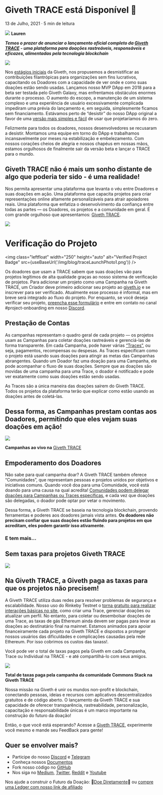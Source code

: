 # Giveth TRACE está Disponível 🚀

13 de Julho, 2021 · 5 min de leitura


![](https://i.imgur.com/gHABpGI.png) **Lauren**


**_Temos o prazer de anunciar o lançamento oficial completo da [Giveth TRACE](http://trace.giveth.io/?utm_source=medium&utm_medium=article&utm_campaign=traceLaunch) - uma plataforma para doações rastreáveis, responsáveis e eficazes, alimentadas pela tecnologia blockchain_**

![](https://docs.giveth.io/img/blog/traceLaunchCover.png)

Nos [estágios iniciais](https://docs.giveth.io/blog/futureOfGiving2017) da Giveth, nos propusemos a desmistificar as contribuições filantrópicas para organizações sem fins lucrativos, capacitando os Doadores com a capacidade de ver onde e como suas doações estão sendo usadas. Lançamos nosso MVP DApp em 2018 para a beta ser testada pelo Giveth Galaxy, mas enfrentamos obstáculos enormes durante o processo. O aumento do escopo, a manutenção de um sistema complexo e uma experiência de usuário excessivamente complicada impediram uma prévia do lançamento e, em seguida, simplesmente ficamos sem financiamento. Estávamos perto de “desistir” do nosso DApp original a favor de uma [versão mais simples e fácil](https://giveth.io/) de usar que projetaríamos do zero.

Felizmente para todos os doadores, nossos desenvolvedores se recusaram a desistir. Montamos uma equipe em torno do DApp e trabalhamos incansavelmente por meses na estabilização e embelezamento. Com nossos corações cheios de alegria e nossos chapéus em nossas mãos, estamos orgulhosos de finalmente sair da versão beta e lançar o TRACE para o mundo.

## Giveth TRACE não é mais um sonho distante de algo que poderia ter sido - é uma realidade!



Nos permita apresentar uma plataforma que levanta o véu entre Doadores e suas doações em ação. Uma plataforma que capacita projetos para criar representações online altamente personalizáveis para atrair apoiadores reais. Uma plataforma que enfatiza o desenvolvimento da confiança entre todas as partes — os Doadores, os projetos e a comunidade em geral. É com grande orgulhoso que apresentamos: [Giveth TRACE](http://trace.giveth.io/?utm_source=medium&utm_medium=article&utm_campaign=traceLaunch).

![](https://docs.giveth.io/img/blog/traceLaunchMeme1.jpeg)


Verificação do Projeto
====================

<img class="leftfloat" width="250" height="auto" alt="Verified Project Badge" src={useBaseUrl('/img/blog/traceLaunchPhoto1.png')}  />



Os doadores que usam a TRACE sabem que suas doações vão para projetos legítimos de alta qualidade graças ao nosso sistema de verificação de projetos. Para adicionar um projeto como uma Campanha na Giveth TRACE, um Criador deve primeiro adicionar seu projeto ao [giveth.io](http://giveth.io/) e se inscrever para ser verificado. Atualmente esse processo é informal, mas em breve será integrado ao fluxo do projeto. Por enquanto, se você deseja verificar seu projeto, [preencha esse formulário](https://hlfkiwoiwhi.typeform.com/to/pXxk0HO5) e entre em contato no canal #project-onboarding em nosso [Discord](https://discord.giveth.io/).

## Prestação de Contas

As campanhas representam o quadro geral de cada projeto — os projetos usam as Campanhas para coletar doações rastreáveis e gerenciá-las de forma transparente. Em cada Campanha, pode haver várias [“Traces”](https://docs.giveth.io/dapps/leavingTraces), ou seja, pagamentos, recompensas ou despesas. As Traces especificam como o projeto está usando suas doações para atingir as metas das Campanhas abrangentes. Quando um Doador faz uma doação para uma Campanha, ele pode acompanhar o fluxo de suas doações. Sempre que as doações são movidas de uma campanha para uma Trace, o doador é notificado e pode ver exatamente como suas doações estão sendo usadas.

As Traces são a única maneira das doações saírem do Giveth TRACE. Todos os projetos da plataforma terão que explicar como estão usando as doações antes de coletá-las.

## Dessa forma, as Campanhas prestam contas aos Doadores, permitindo que eles vejam suas doações em ação!

![](https://docs.giveth.io/img/blog/traceLaunchPhoto2.png)

**Campanhas ao vivo na** [Giveth TRACE](https://www.trace.giveth.io/)

## Empoderamento dos Doadores

Não sabe para qual campanha doar? A Giveth TRACE também oferece “Comunidades”, que representam pessoas e projetos unidos por objetivos e iniciativas comuns. Quando você doa para uma Comunidade, você está doando para uma causa na qual acredita! [Comunidades podem delegar doações para Campanhas ou Traces específicas](https://docs.giveth.io/dapps/entitiesAndRoles), e cada vez que doações são delegadas, o doador pode optar por vetar o movimento.

Dessa forma, a Giveth TRACE se baseia na tecnologia blockchain, provendo ferramentas e poderes aos doadores jamais vista antes. **Os doadores não precisam confiar que suas doações estão fluindo para projetos em que acreditam, eles podem garantir isso ativamente**.

### **E tem mais…**

## **Sem taxas para projetos Giveth TRACE**

![](https://docs.giveth.io/img/blog/traceLaunchMeme3.jpeg)

## **Na Giveth TRACE, a Giveth paga as taxas para que os projetos não precisem!**

A Giveth TRACE utiliza duas redes para resolver problemas de segurança e escalabilidade. Nosso uso do Rinkeby Testnet o [torna gratuito para realizar interações básicas no site](https://medium.com/giveth/tackling-ethereum-scalability-issues-29bd700b5060), como criar uma Trace, gerenciar doações ou atualizar um perfil. No entanto, para coletar ou desembolsar doações de uma Trace, as taxas de gás Ethereum ainda devem ser pagas para levar as doações ao destinatário final na mainnet. Estamos animados para apoiar financeiramente cada projeto na Giveth TRACE e dispostos a proteger nossos usuários das dificuldades e complicações causadas pela rede Ethereum. Por isso cobrimos os custos das taxass!.

Você pode ver o total de taxas pagos pela Giveth em cada Campanha, Trace ou Individual na TRACE - e até compartilhá-lo com seus amigos.

![](https://docs.giveth.io/img/blog/traceLaunchPhoto4.png)

**Total de taxas paga pela campanha da comunidade Commons Stack na Giveth TRACE**

Nossa missão na Giveth é unir os mundos non-profit e blockchain, conectando pessoas, ideias e recursos com aplicativos descentralizados gratuitos e de código aberto. O lançamento da Giveth TRACE e sua capacidade de oferecer transparência, rastreabilidade, personalização, capacitação e responsabilidade únicas é um marco importante na construção do futuro da doação!

Então, o que você está esperando? Acesse a [Giveth TRACE](http://trace.giveth.io/?utm_source=medium&utm_medium=article&utm_campaign=traceLaunch), experimente você mesmo e mande seu FeedBack para gente! 

## Quer se envolver mais?

- Participe do nosso [Discord](https://discord.giveth.io/) e [Telegram](http://t.me/givethio)
- Conheça nossos [Documentos](https://docs.giveth.io/)
- Fork nosso código no [GitHub](https://github.com/Giveth/)
- Nos siga no [Medium](http://medium.com/giveth/), [Twitter](http://twitter.com/givethio), [Reddit](https://www.reddit.com/r/giveth/) e [Youtube](https://www.youtube.com/channel/UClfutpRoY0WTVnq0oB0E0wQ)

Nos ajude a construir o Futuro da Doação: 🦄[Doe Diretamente](http://donate.giveth.io/)🦄 ou [compre uma Ledger com nosso link de afiliado](https://www.ledgerwallet.com/products/ledger-nano-s?utm_source=&utm_medium=affiliate&utm_campaign=d663)






